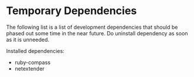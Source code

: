 # Temporary Dependencies

The following list is a list of development dependencies that should be phased out some time in the near future. Do uninstall dependency as soon as it is unneeded.

Installed dependencies:
  - ruby-compass
  - netextender
